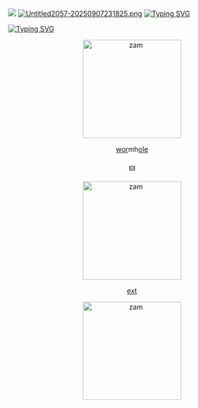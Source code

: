‎  
‎ ‎ ‎ ‎ ‎ ‎ ‎ ‎ ‎ ‎ ‎ ‎ ‎ ‎ ‎ ‎ ‎ ‎‎ ‎ ‎ ‎ ‎ ‎ ‎ ‎  ‎ ‎ ‎ ‎ ‎ ‎ ‎ ![](https://komarev.com/ghpvc/?username=PRIINCEZAM&color=E9A13F&label=‎🜲‎++++&style=plastic)
[![Untitled2057-20250907231825.png](https://i.postimg.cc/Y0xhwdf8/Untitled2057-20250907231825.png)](https://postimg.cc/30dKXCqD)
[![Typing SVG](https://readme-typing-svg.herokuapp.com?font=Neucha&size=25&letterSpacing=2px&duration=1&pause=5000&color=FFFFFF&repeat=false&width=435&lines=++%E3%85%A4%E3%85%A4%E3%85%A4%E3%85%A4%E3%85%A4⁘++++++++fen%E3%85%A4%E2%82%92%E1%B5%A3%E3%85%A4phiel)](https://git.io/typing-svg)

[![Typing SVG](https://readme-typing-svg.herokuapp.com?font=Neucha&size=25&letterSpacing=2px&duration=1&pause=5000&color=FFFFFF&repeat=false&width=435&lines=++++++%E3%85%A4%E3%85%A4%E3%85%A4%E3%85%A4%E3%85%A4%E3%85%A4++she%E3%85%A4%E3%82%9B++hym%E3%85%A4𓂃)](https://git.io/typing-svg)
<p align="center">
    <img width="200" src="https://i.postimg.cc/66V7RQJR/Untitled2058-20250907232520.png" alt="zam">
</p>
<p align="center">
<a href="https://github.com/MAPl-CC">wor</a>mh<a href="https://github.com/SPOKE-lSHERE">ole</a>
</p>
<p align="center">
🜲
</p>
<p align="center">
    <img width="200" src="https://i.postimg.cc/J41sQWMF/IMG-20250907-192759.jpg" alt="zam">
</p>
<p align="center">
<a href="https://rentry.co/seraphiel_here">ext</a>
</p>
<p align="center">
    <img width="200" src="https://i.postimg.cc/bN1jX1Cm/Untitled2059-20250908203241.png" alt="zam">
</p>
